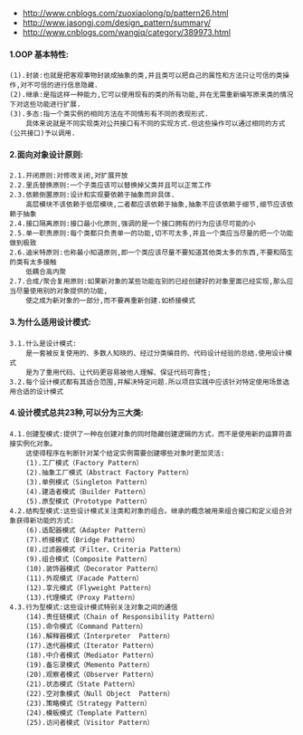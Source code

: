 * http://www.cnblogs.com/zuoxiaolong/p/pattern26.html
* http://www.jasongj.com/design_pattern/summary/
* http://www.cnblogs.com/wangjq/category/389973.html
#### 1.OOP 基本特性:
	(1).封装:也就是把客观事物封装成抽象的类,并且类可以把自己的属性和方法只让可信的类操作,对不可信的进行信息隐藏.
	(2).继承:是指这样一种能力,它可以使用现有的类的所有功能,并在无需重新编写原来类的情况下对这些功能进行扩展.
	(3).多态:指一个类实例的相同方法在不同情形有不同的表现形式.
		具体来说就是不同实现类对公共接口有不同的实现方式.但这些操作可以通过相同的方式(公共接口)予以调用.
#### 2.面向对象设计原则:
	2.1.开闭原则:对修改关闭,对扩展开放
	2.2.里氏替换原则:一个子类应该可以替换掉父类并且可以正常工作
	2.3.依赖倒置原则:设计和实现要依赖于抽象而非具体.
		高层模块不该依赖于低层模块,二者都应该依赖于抽象,抽象不应该依赖于细节,细节应该依赖于抽象
	2.4.接口隔离原则:接口最小化原则,强调的是一个接口拥有的行为应该尽可能的小
	2.5.单一职责原则:每个类都只负责单一的功能,切不可太多,并且一个类应当尽量的把一个功能做到极致
	2.6.迪米特原则:也称最小知道原则,即一个类应该尽量不要知道其他类太多的东西,不要和陌生的类有太多接触
		低耦合高内聚
	2.7.合成/聚合复用原则:如果新对象的某些功能在别的已经创建好的对象里面已经实现,那么应当尽量使用别的对象提供的功能,
		使之成为新对象的一部分,而不要再重新创建.如桥接模式
#### 3.为什么适用设计模式:
	3.1.什么是设计模式:
		是一套被反复使用的、多数人知晓的、经过分类编目的、代码设计经验的总结.使用设计模式
		是为了重用代码、让代码更容易被他人理解、保证代码可靠性;
	3.2.每个设计模式都有其适合范围,并解决特定问题.所以项目实践中应该针对特定使用场景选用合适的设计模式
#### 4.设计模式总共23种,可以分为三大类:
	4.1.创建型模式:提供了一种在创建对象的同时隐藏创建逻辑的方式，而不是使用新的运算符直接实例化对象。
		这使得程序在判断针对某个给定实例需要创建哪些对象时更加灵活:
		(1).工厂模式（Factory Pattern）
		(2).抽象工厂模式（Abstract Factory Pattern）
		(3).单例模式（Singleton Pattern）
		(4).建造者模式（Builder Pattern）
		(5).原型模式（Prototype Pattern）
	4.2.结构型模式:这些设计模式关注类和对象的组合。继承的概念被用来组合接口和定义组合对象获得新功能的方式:
		(6).适配器模式（Adapter Pattern）
		(7).桥接模式（Bridge Pattern）
		(8).过滤器模式（Filter、Criteria Pattern）
		(9).组合模式（Composite Pattern）
		(10).装饰器模式（Decorator Pattern）
		(11).外观模式（Facade Pattern）
		(12).享元模式（Flyweight Pattern）
		(13).代理模式（Proxy Pattern）
	4.3.行为型模式:这些设计模式特别关注对象之间的通信
		(14).责任链模式（Chain of Responsibility Pattern）
		(15).命令模式（Command Pattern）
		(16).解释器模式（Interpreter	Pattern）
		(17).迭代器模式（Iterator Pattern）
		(18).中介者模式（Mediator Pattern）
		(19).备忘录模式（Memento Pattern）
		(20).观察者模式（Observer Pattern）
		(21).状态模式（State Pattern）
		(22).空对象模式（Null Object	Pattern）
		(23).策略模式（Strategy Pattern）
		(24).模板模式（Template Pattern）
		(25).访问者模式（Visitor Pattern）	
